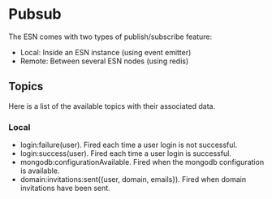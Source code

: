 # Pubsub

The ESN comes with two types of publish/subscribe feature:

- Local: Inside an ESN instance (using event emitter)
- Remote: Between several ESN nodes (using redis)

## Topics

Here is a list of the available topics with their associated data.

### Local

- login:failure(user). Fired each time a user login is not successful.
- login:success(user). Fired each time a user login is successful.
- mongodb:configurationAvailable. Fired when the mongodb configuration is available.
- domain:invitations:sent({user, domain, emails}). Fired when domain invitations have been sent.